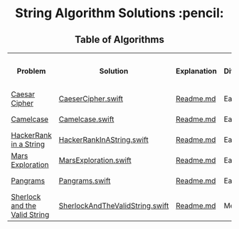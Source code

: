 <h1 align="center">String Algorithm Solutions :pencil:</h1>
<h2 align="center">Table of Algorithms</h2>
<table style="width:100%">
  <tr>
    <th><p align="center">Problem</p></th>
    <th><p align="center">Solution</p></th>
    <th><p align="center">Explanation</p></th>
    <th><p align="center">Difficulty</p></th>
    <th><p align="center">Date Submitted</p></th>
  </tr>
  <tr>
    <td><a align="center" href="https://www.hackerrank.com/challenges/caesar-cipher">Caesar Cipher</a></td>
    <td><a align="center" href="Caesar%20Cipher/CaeserCipher.swift">CaeserCipher.swift</a></td>
    <td><a align="center" href="">Readme.md</a></td>
    <td>Easy</td>
    <td>May 30, 2017</td>
  </tr>
  <tr>
    <td><a align="center" href="https://www.hackerrank.com/challenges/camelcase">Camelcase</a></td>
    <td><a align="center" href="Camelcase/Camelcase.swift">Camelcase.swift</a></td>
    <td><a align="center" href="">Readme.md</a></td>
    <td>Easy</td>
    <td>May 28, 2017</td>
  </tr>
  <tr>
    <td><a align="center" href="https://www.hackerrank.com/challenges/hackerrank-in-a-string">HackerRank in a String</a></td>
    <td><a align="center" href="HackerRank%20in%20a%20String/HackerRankInAString.swift">HackerRankInAString.swift</a></td>
    <td><a align="center" href="">Readme.md</a></td>
    <td>Easy</td>
    <td>May 31, 2017</td>
  </tr>
  <tr>
    <td><a align="center" href="https://www.hackerrank.com/challenges/mars-exploration">Mars Exploration</a></td>
    <td><a align="center" href="Mars%20Exploration/MarsExploration.swift">MarsExploration.swift</a></td>
    <td><a align="center" href="">Readme.md</a></td>
    <td>Easy</td>
    <td>June 3, 2017</td>
  </tr>
  <tr>
    <td><a align="center" href="https://www.hackerrank.com/challenges/pangrams">Pangrams</a></td>
    <td><a align="center" href="Pangrams/Pangrams.swift">Pangrams.swift</a></td>
    <td><a align="center" href="">Readme.md</a></td>
    <td>Easy</td>
    <td>June 7, 2017</td>
  </tr>
  <tr>
    <td><a align="center" href="https://www.hackerrank.com/challenges/sherlock-and-the-valid-string">Sherlock and the Valid String</a></td>
    <td><a align="center" href="Sherlock%20and%20the%20Valid%20String/SherlockAndTheValidString.swift">SherlockAndTheValidString.swift</a></td>
    <td><a align="center" href="">Readme.md</a></td>
    <td>Medium</td>
    <td>June 1, 2017</td>
  </tr>
</table>
